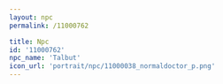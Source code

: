 ```yaml
---
layout: npc
permalink: /11000762

title: Npc
id: '11000762'
npc_name: 'Talbut'
icon_url: 'portrait/npc/11000038_normaldoctor_p.png'
---
```

